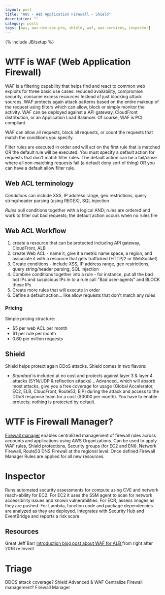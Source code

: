 ```yaml
---
layout: post
title: "AWS - Web Application Firewall - Shield"
description: ""
category: posts
tags: [aws, aws-dev-ops-pro, shield, waf, aws-services, inspector]
---
```

{% include JB/setup %}


# WTF is WAF (Web Application Firewall)
WAF is a filtering capability that helps find and react to common web exploits for three basic use cases: reduced availability, compromise security, consume excess resources
Instead of just blocking attack sources, WAF protects again attack patterns based on the entire makeup of the request using filters which can allow, block or simply monitor the activity. WAF can be deployed against a API gateway, CloudFront distribution, or an Application Load Balancer. Of course, WAF is PCI compliant. 

WAF can allow all requests, block all requests, or count the requests that match the conditions you specify.

Filter rules are executed in order and will act on the first rule that is matched OR the default rule will be executed. You must specify a default action for requests that don't match filter rules. The default action can be a fail/close where all non-matching requests fail (a default deny sort of thing) OR you can have a default allow filter rule.

## Web ACL terminology
*Conditions* can include XSS, IP address range, geo restrictions, query string/header parsing (using REGEX), SQL injection

*Rules* pull conditions together with a logical AND; rules are ordered and work to filter out bad requests; the default action occurs when no rules fire

## Web ACL Workflow
1. create a resource that can be protected including API gateway, CloudFront, ALB
1. create Web ACL - name it, give it a metric name space, a region, and associate it with a resource that gets trafficked (HTTP/2 or WebSocket)
1. Create conditions - include XSS, IP address range, geo restrictions, query string/header parsing, SQL injection
1. Combine conditions together into a rule - for instance, put all the bad bot IPs and suspicious IPs in to a rule call "Bad user-agents" and BLOCK these IPs
1. Create more rules that will execute in order
1. Define a default action... like allow requests that don't match any rules

### Pricing
Simple pricing structure: 
- $5 per web ACL per month
- $1 per rule per month
- 0.60 per million requests

## Shield
Shield helps protect again DDoS attacks. Shield comes in two flavors: 
- _Standard_ is included at no cost and protects against layer 3 & layer 4 attacks (SYN/UDP & reflection attacks)
_ Advanced_ which will absorb most attacks, give you a free coverage for usage (Global Accelerator, EC2, ELB, CloudFront, Route53, EIP) during the attack and access to the DDoS response team for a cost ($3000 per month). You have to enable protects; nothing is protected by default.

# WTF is Firewall Manager?
[Firewall manager](https://aws.amazon.com/firewall-manager/) enables centralized management of firewall rules across accounts and applications using AWS Organizations. Can be used to apply WAF rules, Shield protections, Security groups (for EC2 and ENI), Network Firewall, Route53 DNS Firewall at the regional level. Once defined Firewall Manager Rules are applied for all new resources.

# Inspector
Runs automated security assessments for compute using CVE and network reach-ability for EC2. For EC2 it uses the SSM agent to scan for network accessibility issues and known vulnerabilities. For ECR, assess images as they are pushed. For Lambda, function code and package dependencies are analyzed as they are deployed. Integrates with Security Hub and EventBridge and reports a risk score.

## Resources
Great Jeff Barr [introduction blog post about WAF for ALB ](https://aws.amazon.com/blogs/aws/aws-web-application-firewall-waf-for-application-load-balancers/) from right after 2016 re:Invent

# Triage
DDOS attack coverage? Shield Advanced &amp; WAF
Centralize Firewall management? Firewall Manager